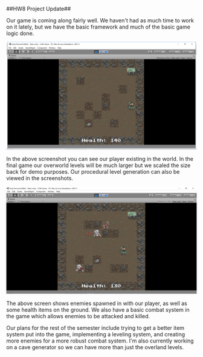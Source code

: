##HW8 Project Update##

Our game is coming along fairly well. We haven't had as much time to work on it lately, but we have the basic framework and much of the basic game logic done. 

![Screen 1](HW8Screens/GameDemoScreen1.png)

In the above screenshot you can see our player existing in the world. In the final game our overworld levels will be much larger but we scaled the size back for demo purposes. Our procedural level generation can also be viewed in the screenshots. 

![Screen 2](HW8Screens/GameDemoScreen4.png)

The above screen shows enemies spawned in with our player, as well as some health items on the ground. We also have a basic combat system in the game which allows enemies to be attacked and killed. 

Our plans for the rest of the semester include trying to get a better item system put into the game, implementing a leveling system, and creating more enemies for a more robust combat system. I'm also currently working on a cave generator so we can have more than just the overland levels. 

